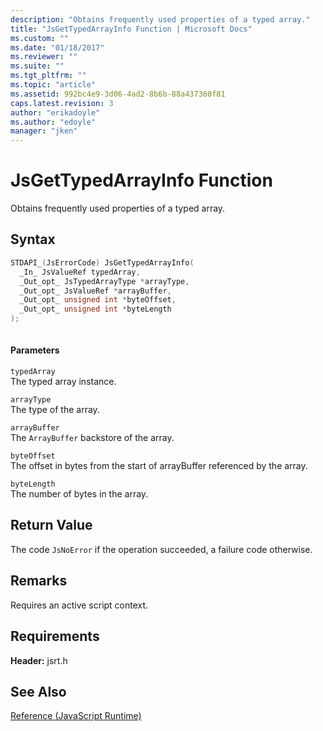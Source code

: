 ```yaml
---
description: "Obtains frequently used properties of a typed array."
title: "JsGetTypedArrayInfo Function | Microsoft Docs"
ms.custom: ""
ms.date: "01/18/2017"
ms.reviewer: ""
ms.suite: ""
ms.tgt_pltfrm: ""
ms.topic: "article"
ms.assetid: 992bc4e9-3d06-4ad2-8b6b-88a437360f81
caps.latest.revision: 3
author: "erikadoyle"
ms.author: "edoyle"
manager: "jken"
---
```

# JsGetTypedArrayInfo Function
Obtains frequently used properties of a typed array.  
  
## Syntax  
  
```cpp  
STDAPI_(JsErrorCode) JsGetTypedArrayInfo(  
  _In_ JsValueRef typedArray,  
  _Out_opt_ JsTypedArrayType *arrayType,  
  _Out_opt_ JsValueRef *arrayBuffer,  
  _Out_opt_ unsigned int *byteOffset,  
  _Out_opt_ unsigned int *byteLength  
);  
  
```  
  
#### Parameters  
 `typedArray`  
 The typed array instance.  
  
 `arrayType`  
 The type of the array.  
  
 `arrayBuffer`  
 The `ArrayBuffer` backstore of the array.  
  
 `byteOffset`  
 The offset in bytes from the start of arrayBuffer referenced by the array.  
  
 `byteLength`  
 The number of bytes in the array.  
  
## Return Value  
 The code `JsNoError` if the operation succeeded, a failure code otherwise.  
  
## Remarks  
 Requires an active script context.  
  
## Requirements  
 **Header:** jsrt.h  
  
## See Also  
 [Reference (JavaScript Runtime)](../chakra-hosting/reference-javascript-runtime.md)